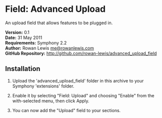 # Field: Advanced Upload

An upload field that allows features to be plugged in.

__Version:__ 0.1  
__Date:__ 31 May 2011  
__Requirements:__ Symphony 2.2  
__Author:__ Rowan Lewis <me@rowanlewis.com>  
__GitHub Repository:__ <http://github.com/rowan-lewis/advanced_upload_field>  


## Installation

1. Upload the 'advanced_upload_field' folder in this archive to your Symphony 'extensions' folder.

2. Enable it by selecting "Field: Upload" and choosing "Enable" from the with-selected menu, then click Apply.

4. You can now add the "Upload" field to your sections.
